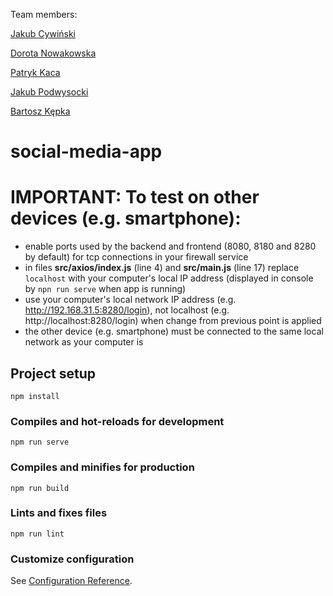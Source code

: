 Team members:

[Jakub Cywiński](https://github.com/xjakubcywinski)

[Dorota Nowakowska](https://github.com/doritos12)

[Patryk Kaca](https://github.com/Patrykaca)

[Jakub Podwysocki](https://github.com/Topeeerz)

[Bartosz Kępka](https://github.com/bartosz-kepka)

# social-media-app

# IMPORTANT: To test on other devices (e.g. smartphone): 
- enable ports used by the backend and frontend (8080, 8180 and 8280 by default) for tcp connections in your firewall service
- in files <b>src/axios/index.js</b> (line 4) and <b>src/main.js</b> (line 17) replace ```localhost``` with your computer's local IP address (displayed in console by ```npn run serve``` when app is running)
- use your computer's local network IP address (e.g. http://192.168.31.5:8280/login), not localhost (e.g. http://localhost:8280/login) when change from previous point is applied
- the other device (e.g. smartphone) must be connected to the same local network as your computer is 


## Project setup
```
npm install
```

### Compiles and hot-reloads for development
```
npm run serve
```

### Compiles and minifies for production
```
npm run build
```

### Lints and fixes files
```
npm run lint
```

### Customize configuration
See [Configuration Reference](https://cli.vuejs.org/config/).
